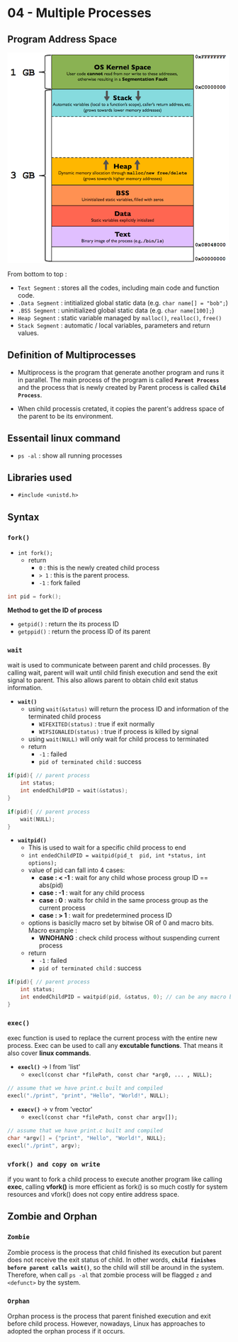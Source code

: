 # 04 - Multiple Processes

## Program Address Space

![alt text](program_in_memory2.png.webp)

From bottom to top :
- `Text Segment` : stores all the codes, including main code and function code.
- `.Data Segment` : intitialized global static data (e.g. `char name[] = "bob";`)
- `.BSS Segment` : uninitialized global static data (e.g. `char name[100];`)
- `Heap Segment` : static variable managed by `malloc()`, `realloc()`, `free()`
- `Stack Segment` : automatic / local variables, parameters and return values.

## Definition of Multiprocesses
- Multiprocess is the program that generate another program and runs it in parallel. The main process of the program is called **`Parent Process`** and the process that is newly created by Parent process is called **`Child Process`**.

- When child processis cretated, it copies the parent's address space of the parent to be its environment.

## Essentail linux command
- `ps -al` : show all running processes

## Libraries used
- `#include <unistd.h>`

## Syntax
### `fork()`
* `int fork();`
    - return
        - `0` : this is the newly created child process
        - `> 1` : this is the parent process.
        - `-1` : fork failed

```c
int pid = fork();
```

**Method to get the ID of process**
- `getpid()` : return the its process ID
- `getppid()` : return the process ID of its parent

### `wait`
wait is used to communicate between parent and child processes. By calling wait, parent will wait until child finish execution and send the exit signal to parent. This also allows parent to obtain child exit status information.

* **`wait()`**
    - using `wait(&status)` will return the process ID and information of the terminated child process
        - `WIFEXITED(status)` : true if exit normally
        - `WIFSIGNALED(status)` : true if process is killed by signal
    - using `wait(NULL)` will only wait for child process to terminated
    - return
        - `-1` : failed
        - `pid of terminated child` : success
```c
if(pid){ // parent process
    int status;
    int endedChildPID = wait(&status);
}
```
```c
if(pid){ // parent process
    wait(NULL);
}
```
* **`waitpid()`**
    - This is used to wait for a specific child process to end
    - `int endedChildPID = waitpid(pid_t 
    pid, int *status, int options);`
    - value of pid can fall into 4 cases:
        - **case : < -1** : wait for any child whose process group ID == abs(pid)
        - **case : -1** : wait for any child process
        - **case : 0** : waits for child in the same process group as the current process 
        - **case : > 1** : wait for predetermined process ID
    - options is basiclly macro set by bitwise OR of 0 and macro bits. Macro example :
        - **WNOHANG** : check child process without suspending current process
    - return
        - `-1` : failed
        - `pid of terminated child` : success
```c
if(pid){ // parent process
    int status;
    int endedChildPID = waitpid(pid, &status, 0); // can be any macro but 0 is default
}
```
### `exec()`
exec function is used to replace the current process with the entire new process. Exec can be used to call any **excutable functions**. That means it also cover **linux commands**.
* **`execl()`** -> l from 'list'
    - `execl(const char *filePath, const char *arg0, ... , NULL);`
```c
// assume that we have print.c built and compiled
execl("./print", "print", "Hello", "World!", NULL);
```
* **`execv()`** -> v from 'vector'
    - `execl(const char *filePath, const char argv[]);`
```c
// assume that we have print.c built and compiled
char *argv[] = {"print", "Hello", "World!", NULL};
execl("./print", argv);
```

### `vfork() and copy on write`
if you want to fork a child process to execute another program like calling **exec**, calling **vfork()** is more efficient as fork() is so much costly for system resources and vfork() does not copy entire address space.

## Zombie and Orphan
### `Zombie`
Zombie process is the process that child finished its execution but parent does not receive the exit status of child. In other words, **`child finishes before parent calls wait()`**, so the child will still be around in the system. Therefore, when call `ps -al` that zombie process will be flagged `z` and `<defunct>` by the system.
### `Orphan`
Orphan process is the process that parent finished execution and exit before child process. However, nowadays, Linux has approaches to adopted the orphan process if it occurs.
